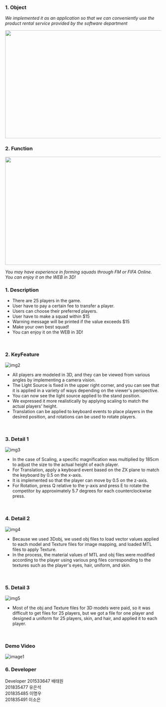 ### 1. Object

*We implemented it as an application so that we can conveniently use the product rental service provided by the software department*

<img src="https://user-images.githubusercontent.com/43931412/206673657-e0820c60-70f2-4135-9df4-4b688c01de24.png" width="600" height="350"/>

### 2. Function

<img src="https://user-images.githubusercontent.com/43931412/206677639-046c3729-9e36-4778-9505-182b7df3bcc0.png" width="600" height="350"/>


*You may have experience in forming squads through FM or FIFA Online.*
*You can enjoy it on the WEB in 3D!*


### 1. Description
- There are 25 players in the game.
- User have to pay a certain fee to transfer a player.
- Users can choose their preferred players.
- User have to make a squad within $15
- Warning message will be printed if the value exceeds $15
- Make your own best squad!
- You can enjoy it on the WEB in 3D!

</br>

### 2. KeyFeature

![img2](https://user-images.githubusercontent.com/43931412/206653875-fc2e5231-27e3-4740-9648-fd011375f28f.png)

- All players are modeled in 3D, and they can be viewed from various angles by implementing a camera vision.
- The Light Source is fixed in the upper right corner, and you can see that it is applied in a variety of ways depending on the viewer's perspective. 
- You can now see the light source applied to the stand position.
- We expressed it more realistically by applying scaling to match the actual players' height.
- Translation can be applied to keyboard events to place players in the desired position, and rotations can be used to rotate players.

</br>

### 3. Detail 1

![img3](https://user-images.githubusercontent.com/43931412/206654717-95c6b371-43a3-4d87-807a-6bec86084067.png)

- In the case of Scaling, a specific magnification was multiplied by 185cm to adjust the size to the actual height of each player.
- For Translation, apply a keyboard event based on the ZX plane to match the keyboard by 0.5 on the x-axis.
- It is implemented so that the player can move by 0.5 on the z-axis.
- For Rotation, press Q relative to the y-axis and press E to rotate the competitor by approximately 5.7 degrees for each counterclockwise press.

</br>

### 4. Detail 2

![img4](https://user-images.githubusercontent.com/43931412/206654972-a0f7b6bf-7c0c-4c1c-b48f-42fa68652986.png)

- Because we used 3Dobj, we used obj files to load vector values applied to each model and Texture files for image mapping, and loaded MTL files to apply Texture.
- In the process, the material values of MTL and obj files were modified according to the player using various png files corresponding to the textures such as the player's eyes, hair, uniform, and skin.

</br>

### 5. Detail 3

![img5](https://user-images.githubusercontent.com/43931412/206655396-fb0e8807-8315-425f-ad26-c061aac98211.png)

- Most of the obj and Texture files for 3D models were paid, so it was difficult to get files for 25 players, but we got a file for one player and designed a uniform for 25 players, skin, and hair, and applied it to each player.

</br>

### Demo Video

![image1](https://user-images.githubusercontent.com/43931412/146496636-f17b2e29-6f4e-4e15-8b28-b46ff1fcb9be.gif)

### 6. Developer

Developer
201533647 배태원  
201835477 유은석  
201835485 이명우  
201835491 이소은  
